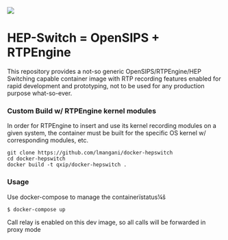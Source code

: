 <img src="https://avatars1.githubusercontent.com/u/3853758?v=4&s=100">

# HEP-Switch = OpenSIPS + RTPEngine
This repository provides a not-so generic OpenSIPS/RTPEngine/HEP Switching capable container image with RTP recording features enabled for rapid development and prototyping, not to be used for any production purpose what-so-ever.

<!--
### Quick Start
Automated builds of the image are available on [DockerHub](https://hub.docker.com/r/qxip/homer-hepswitch)
```sh
$ docker pull qxip/docker-hepswitch
```
-->

### Custom Build w/ RTPEngine kernel modules
In order for RTPEngine to insert and use its kernel recording modules on a given system, the container must be built for the specific OS kernel w/ corresponding modules, etc.
```
git clone https://github.com/lmangani/docker-hepswitch
cd docker-hepswitch
docker build -t qxip/docker-hepswitch .
```

### Usage
Use docker-compose to manage the containerïstatus¼š
```sh
$ docker-compose up
```
Call relay is enabled on this dev image, so all calls will be forwarded in proxy mode
